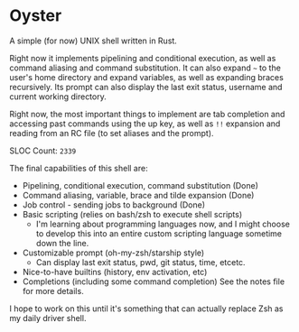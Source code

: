 # Oyster

A simple (for now) UNIX shell written in Rust.

Right now it implements pipelining and conditional execution, as well as command aliasing and command substitution. It can also expand `~` to the user's home directory and expand variables, as well as expanding braces recursively. Its prompt can also display the last exit status, username and current working directory.

Right now, the most important things to implement are tab completion and accessing past commands using the up key, as well as `!!` expansion and reading from an RC file (to set aliases and the prompt).

SLOC Count: `2339`

The final capabilities of this shell are:
- Pipelining, conditional execution, command substitution (Done)
- Command aliasing, variable, brace and tilde expansion (Done)
- Job control - sending jobs to background (Done)
- Basic scripting (relies on bash/zsh to execute shell scripts)
    - I'm learning about programming languages now, and I might choose to develop this into an entire custom scripting language sometime down the line.
- Customizable prompt (oh-my-zsh/starship style)
    - Can display last exit status, pwd, git status, time, etcetc.
- Nice-to-have builtins (history, env activation, etc)
- Completions (including some command completion)
See the notes file for more details.

I hope to work on this until it's something that can actually replace Zsh as my daily driver shell.